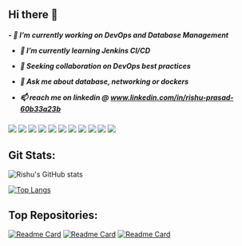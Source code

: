 <h2><b>Hi there 👋</b></h2>
<h5>
 - 🔭 I’m currently working on DevOps and Database Management 

- 🌱 I’m currently learning Jenkins CI/CD

- 👯 Seeking collaboration on DevOps best practices

- 💬 Ask me about database, networking or dockers

- 📫 reach me on linkedin @ www.linkedin.com/in/rishu-prasad-60b33a23b 

</h5>

  <img src="https://visitcount.itsvg.in/api?id=Rishu0204&label=Python&color=4&icon=2&pretty=true" />


  <img src="https://visitcount.itsvg.in/api?id=Rishu0204&label=Docker&color=4&icon=2&pretty=true" />


  <img src="https://visitcount.itsvg.in/api?id=Rishu0204&label=c%2B%2B&color=4&icon=2&pretty=true" />


  <img src="https://visitcount.itsvg.in/api?id=Rishu0204&label=Javascript&color=4&icon=2&pretty=true" />


  <img src="https://visitcount.itsvg.in/api?id=Rishu0204&label=Shell%20Scripting&color=4&icon=2&pretty=true" />


  <img src="https://visitcount.itsvg.in/api?id=Rishu0204&label=Socket%20Programming&color=4&icon=2&pretty=true" />


  <img src="https://visitcount.itsvg.in/api?id=Rishu0204&label=Linux&color=4&icon=2&pretty=true" />


  <img src="https://visitcount.itsvg.in/api?id=Rishu0204&label=css&color=4&icon=2&pretty=true" />

  <img src="https://visitcount.itsvg.in/api?id=Rishu0204&label=Jenkins&color=4&icon=2&pretty=true" />

  <img src="https://visitcount.itsvg.in/api?id=Rishu0204&label=MySql&color=4&icon=2&pretty=true" />

  <img src="https://visitcount.itsvg.in/api?id=Rishu0204&label=HTML&color=4&icon=2&pretty=true" />


<h2><b>Git Stats:</b></h2>



![Rishu's GitHub stats](https://github-readme-stats.vercel.app/api?username=Rishu0204&show_icons=true&theme=radical)





[![Top Langs](https://github-readme-stats.vercel.app/api/top-langs/?username=Rishu0204&layout=donut)](https://github.com/Rishu0204/github-readme-stats)

<h2><b>Top Repositories:</b></h2>




[![Readme Card](https://github-readme-stats.vercel.app/api/pin/?username=Rishu0204&repo=mysql_using_python)](https://github.com/Rishu0204/mysql_using_python)
[![Readme Card](https://github-readme-stats.vercel.app/api/pin/?username=Rishu0204&repo=socket_programming)](https://github.com/Rishu0204/socket_programming)
[![Readme Card](https://github-readme-stats.vercel.app/api/pin/?username=Rishu0204&repo=linux_learning)](https://github.com/Rishu0204/linux_learning)
